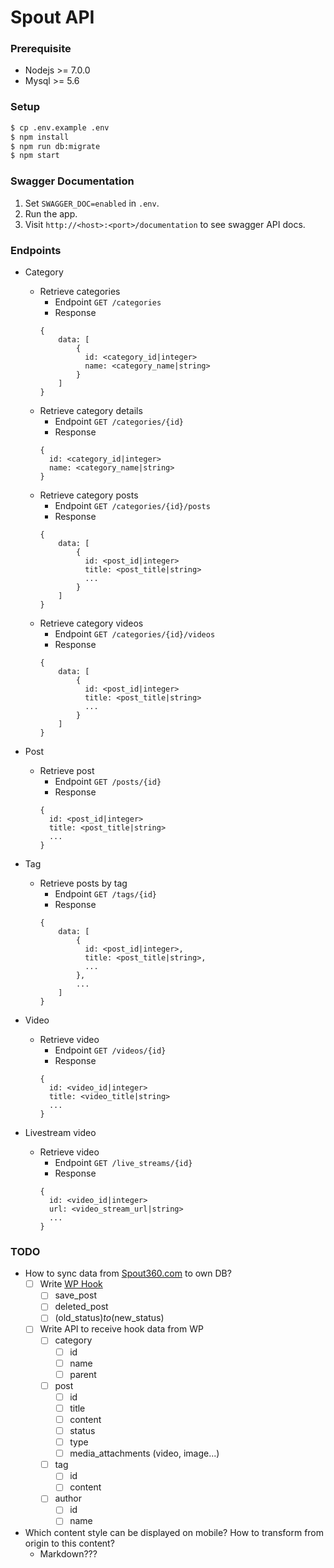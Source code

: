 # Spout API

### Prerequisite

  - Nodejs >= 7.0.0
  - Mysql >= 5.6

### Setup

  ```bash
  $ cp .env.example .env
  $ npm install
  $ npm run db:migrate
  $ npm start
  ```

### Swagger Documentation

  1) Set `SWAGGER_DOC=enabled` in `.env`.
  2) Run the app.
  3) Visit `http://<host>:<port>/documentation` to see swagger API docs.

### Endpoints

  - Category
    - Retrieve categories
      - Endpoint `GET /categories`
      - Response
      ```
      {
          data: [
              {
                id: <category_id|integer>
                name: <category_name|string>
              }
          ]
      }
      ```
    - Retrieve category details
      - Endpoint `GET /categories/{id}`
      - Response
      ```
      {
        id: <category_id|integer>
        name: <category_name|string>
      }
      ```
    - Retrieve category posts
      - Endpoint `GET /categories/{id}/posts`
      - Response
      ```
      {
          data: [
              {
                id: <post_id|integer>
                title: <post_title|string>
                ...
              }
          ]
      }
      ```
    - Retrieve category videos
      - Endpoint `GET /categories/{id}/videos`
      - Response
      ```
      {
          data: [
              {
                id: <post_id|integer>
                title: <post_title|string>
                ...
              }
          ]
      }
      ```

  - Post
    - Retrieve post
      - Endpoint `GET /posts/{id}`
      - Response
      ```
      {
        id: <post_id|integer>
        title: <post_title|string>
        ...
      }
      ```

  - Tag
    - Retrieve posts by tag
      - Endpoint `GET /tags/{id}`
      - Response
      ```
      {
          data: [
              {
                id: <post_id|integer>,
                title: <post_title|string>,
                ...
              },
              ...
          ]
      }
      ```

  - Video
    - Retrieve video
      - Endpoint `GET /videos/{id}`
      - Response
      ```
      {
        id: <video_id|integer>
        title: <video_title|string>
        ...
      }
      ```

  - Livestream video
    - Retrieve video
      - Endpoint `GET /live_streams/{id}`
      - Response
      ```
      {
        id: <video_id|integer>
        url: <video_stream_url|string>
        ...
      }
      ```


### TODO
  - How to sync data from [Spout360.com](https://spout360.com) to own DB?
    - [ ] Write [WP Hook](https://codex.wordpress.org/Plugin_API/Action_Reference)
      - [ ] save_post
      - [ ] deleted_post
      - [ ] (old_status)_to_(new_status)
    - [ ] Write API to receive hook data from WP
      - [ ] category
        - [ ] id
        - [ ] name
        - [ ] parent
      - [ ] post
        - [ ] id
        - [ ] title
        - [ ] content
        - [ ] status
        - [ ] type
        - [ ] media_attachments (video, image...)
      - [ ] tag
        - [ ] id
        - [ ] content
      - [ ] author
        - [ ] id
        - [ ] name
  - Which content style can be displayed on mobile? How to transform from origin to this content?
    - Markdown???
